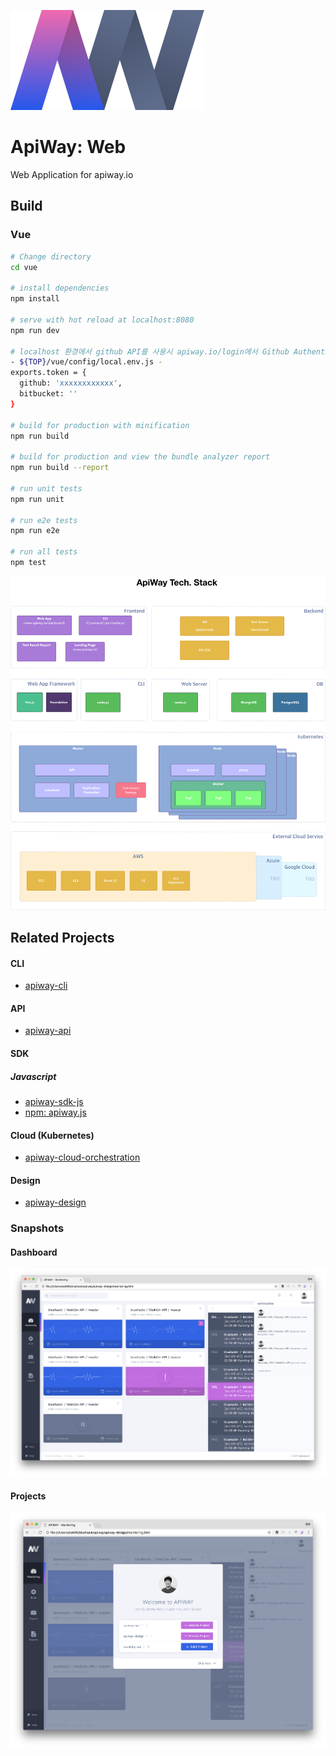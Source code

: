 ![logo](https://github.com/ApiWay/apiway-design/blob/master/img/logo.png)

# ApiWay: Web
Web Application for apiway.io

## Build 
### Vue

``` bash
# Change directory
cd vue

# install dependencies
npm install

# serve with hot reload at localhost:8080
npm run dev

# localhost 환경에서 github API를 사용시 apiway.io/login에서 Github Authentication을 완료한 후 localstorage에 저장된 token을 아래 파일에 추가해야 함
- ${TOP}/vue/config/local.env.js -
exports.token = {
  github: 'xxxxxxxxxxxx',
  bitbucket: ''
}

# build for production with minification
npm run build

# build for production and view the bundle analyzer report
npm run build --report

# run unit tests
npm run unit

# run e2e tests
npm run e2e

# run all tests
npm test
```


![ApiWay Tech. Stack](https://github.com/ApiWay/apiway-cli/blob/master/docs/img/apiway_tech_stack.png)


## Related Projects
#### CLI
* [apiway-cli](https://github.com/ApiWay/apiway-cli)
#### API
* [apiway-api](https://github.com/ApiWay/apiway-api)
#### SDK
##### Javascript
* [apiway-sdk-js](https://github.com/ApiWay/apiway-sdk-js)
* [npm: apiway.js](https://www.npmjs.com/package/apiway.js)
#### Cloud (Kubernetes)
* [apiway-cloud-orchestration](https://github.com/ApiWay/apiway-cloud-orchestration)
#### Design
* [apiway-design](https://github.com/ApiWay/apiway-design)

### Snapshots
#### Dashboard
![dashboard](https://github.com/ApiWay/apiway-design/blob/master/docs/img/dashboard.png)
#### Projects
![projects](https://github.com/ApiWay/apiway-design/blob/master/docs/img/projects.png)

